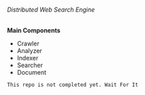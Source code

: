 ###### Distributed Web Search Engine
**Main Components**
- Crawler
- Analyzer
- Indexer
- Searcher
- Document

`This repo is not completed yet. Wait For It`